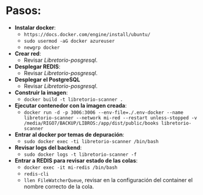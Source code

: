 
# Pasos:
- **Instalar docker**: 
  - `https://docs.docker.com/engine/install/ubuntu/`
  - `sudo usermod -aG docker azureuser`
  - `newgrp docker`
- **Crear red**: 
    - Revisar *Libretorio-posgresql*.
- **Desplegar REDIS**: 
    - Revisar *Libretorio-posgresql*.
- **Desplegar el PostgreSQL**
  - Revisar *Libretorio-posgresql*.
- **Construir la imagen**:
  - `docker build -t libretorio-scanner .` 
- **Ejecutar contenedor con la imagen creada**:
  - `docker run -d -p 3006:3006 --env-file=./.env-docker --name libretorio-scanner --network mi-red --restart unless-stopped -v /media/RIGO7/BACKUP/LIBROS:/app/dist/public/books libretorio-scanner` 
- **Entrar al docker por temas de depuración**:
  - `sudo docker exec -ti libretorio-scanner /bin/bash`
- **Revisar logs del backend**:
  - `sudo docker logs -t libretorio-scanner -f`
- **Entrar a REDIS para revisar estado de las colas**:
  - `docker exec -it mi-redis /bin/bash`
  - `redis-cli`
  - `llen FileWatcherQueue`, revisar en la configuración del container el nombre correcto de la cola.